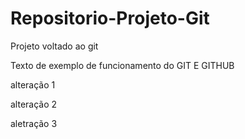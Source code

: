 # Repositorio-Projeto-Git
Projeto voltado ao git

Texto de exemplo de funcionamento do GIT E GITHUB

alteração 1 

alteração 2 

aletração 3 